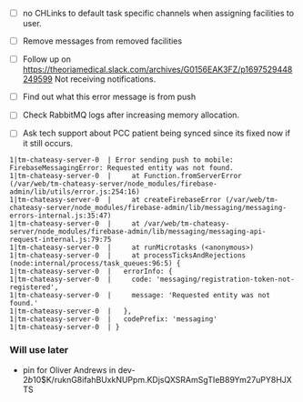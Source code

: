 - [ ] no CHLinks to default task specific channels when assigning facilities to user.
- [ ] Remove messages from removed facilities
- [ ] Follow up on https://theoriamedical.slack.com/archives/G0156EAK3FZ/p1697529448249599 Not receiving notifications.
- [ ] Find out what this error message is from push
- [ ] Check RabbitMQ logs after increasing memory allocation.
- [ ] Ask tech support about PCC patient being synced since its fixed now if it still occurs.



```error
1|tm-chateasy-server-0  | Error sending push to mobile: FirebaseMessagingError: Requested entity was not found.
1|tm-chateasy-server-0  |     at Function.fromServerError (/var/web/tm-chateasy-server/node_modules/firebase-admin/lib/utils/error.js:254:16)
1|tm-chateasy-server-0  |     at createFirebaseError (/var/web/tm-chateasy-server/node_modules/firebase-admin/lib/messaging/messaging-errors-internal.js:35:47)
1|tm-chateasy-server-0  |     at /var/web/tm-chateasy-server/node_modules/firebase-admin/lib/messaging/messaging-api-request-internal.js:79:75
1|tm-chateasy-server-0  |     at runMicrotasks (<anonymous>)
1|tm-chateasy-server-0  |     at processTicksAndRejections (node:internal/process/task_queues:96:5) {
1|tm-chateasy-server-0  |   errorInfo: {
1|tm-chateasy-server-0  |     code: 'messaging/registration-token-not-registered',
1|tm-chateasy-server-0  |     message: 'Requested entity was not found.'
1|tm-chateasy-server-0  |   },
1|tm-chateasy-server-0  |   codePrefix: 'messaging'
1|tm-chateasy-server-0  | }
```


### Will use later

- pin for Oliver Andrews in dev- $2b$10$K/ruknG8ifahBUxkNUPpm.KDjsQXSRAmSgTIeB89Ym27uPY8HJXTS